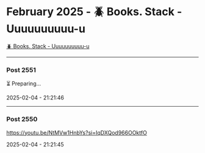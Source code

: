# February 2025 - 🪲 Books. Stack - Uuuuuuuuuu-u

[🪲 Books. Stack - Uuuuuuuuuu-u](../../)



---

### Post 2551




⏳ Preparing...


2025-02-04 - 21:21:46







---

### Post 2550




<a href="https://youtu.be/NtMVw1HnbYs?si=IqDXQod966OOktfO">https://youtu.be/NtMVw1HnbYs?si=IqDXQod966OOktfO</a>


2025-02-04 - 21:21:45





